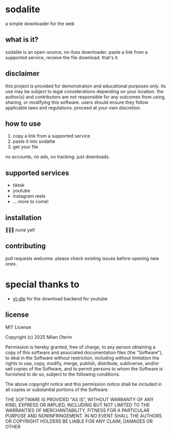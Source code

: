 # sodalite

a simple downloader for the web

## what is it?

sodalite is an open-source, no-fuss downloader. paste a link from a supported service, receive the file download. that's it.

## disclaimer

this project is provided for demonstration and educational purposes only. its use may be subject to legal considerations depending on your location. the author(s) and contributors are not responsible for any outcomes from using, sharing, or modifying this software. users should ensure they follow applicable laws and regulations. proceed at your own discretion.

## how to use

1. copy a link from a supported service
2. paste it into sodalite
3. get your file

no accounts, no ads, no tracking. just downloads.

## supported services

- tiktok
- youtube
- instagram reels
- ... more to come!

## installation

🙅🏻‍♂️ none yet!

## contributing

pull requests welcome. please check existing issues before opening new ones.

# special thanks to

- [yt-dlp](https://github.com/yt-dlp/yt-dlp) for the download backend for youtube 

## license

MIT License

Copyright (c) 2025 Milan Oterin

Permission is hereby granted, free of charge, to any person obtaining a copy
of this software and associated documentation files (the "Software"), to deal
in the Software without restriction, including without limitation the rights
to use, copy, modify, merge, publish, distribute, sublicense, and/or sell
copies of the Software, and to permit persons to whom the Software is
furnished to do so, subject to the following conditions:

The above copyright notice and this permission notice shall be included in all
copies or substantial portions of the Software.

THE SOFTWARE IS PROVIDED "AS IS", WITHOUT WARRANTY OF ANY KIND, EXPRESS OR
IMPLIED, INCLUDING BUT NOT LIMITED TO THE WARRANTIES OF MERCHANTABILITY,
FITNESS FOR A PARTICULAR PURPOSE AND NONINFRINGEMENT. IN NO EVENT SHALL THE
AUTHORS OR COPYRIGHT HOLDERS BE LIABLE FOR ANY CLAIM, DAMAGES OR OTHER
